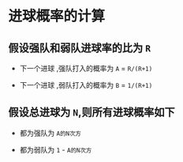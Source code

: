 #  进球概率的计算

##  假设强队和弱队进球率的比为 `R`

-  下一个进球 ,强队打入的概率为 `A` = `R/(R+1)`

- 下一个进球 ,弱队打入的概率为 `B` =  `1/(R+1)`


##  假设总进球为 `N`,则所有进球概率如下

- 都为强队为 `A的N次方`


- 都为弱队为 `1` - `A的N次方`


